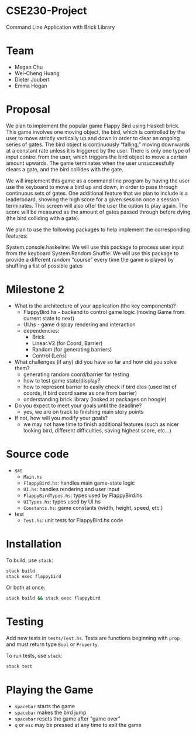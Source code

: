 # CSE230-Project
Command Line Application with Brick Library

# Team

* Megan Chu
* Wei-Cheng Huang
* Dieter Joubert 
* Emma Hogan

# Proposal
We plan to implement the popular game Flappy Bird using Haskell brick. This game involves one moving object, the bird, which is controlled by the user to move strictly vertically up and down in order to clear an ongoing series of gates. The bird object is continuously “falling,” moving downwards at a constant rate unless it is triggered by the user. There is only one type of input control from the user, which triggers the bird object to move a certain amount upwards. The game terminates when the user unsuccessfully clears a gate, and the bird collides with the gate.

We will implement this game as a command line program by having the user use the keyboard to move a bird up and down, in order to pass through continuous sets of gates. One additional feature that we plan to include is a leaderboard, showing the high score for a given session once a session terminates. This screen will also offer the user the option to play again. The score will be measured as the amount of gates passed through before dying (the bird colliding with a gate). 

We plan to use the following packages to help implement the corresponding features:

System.console.haskeline: We will use this package to process user input from the keyboard
System.Random.Shuffle: We will use this package to provide a different random “course” every time the game is played by shuffling a list of possible gates

# Milestone 2

* What is the architecture of your application (the key components)?
  - FlappyBird.hs - backend to control game logic (moving Game from current state to next)
  - UI.hs - game display rendering and interaction
  - dependencies:
    - Brick
    - Linear.V2 (for Coord, Barrier)
    - Random (for generating barriers) 
    - Control (Lens)
* What challenges (if any) did you have so far and how did you solve them?
  - generating random coord/barrier for testing
  - how to test game state/display?
  - how to represent barrier to easily check if bird dies (used list of coords, if bird coord same as one from barrier)
  - understanding brick library (looked at packages on hoogle)
* Do you expect to meet your goals until the deadline?
  - yes, we are on track to finishing main story points
* If not, how will you modify your goals?
  - we may not have time to finish additional features (such as nicer looking bird, different difficulties, saving highest score, etc...)

# Source code 

* src
  * `Main.hs`
  * `FlappyBird.hs`: handles main game-state logic
  * `UI.hs`: handles rendering and user input
  * `FlappyBirdTypes.hs`: types used by FlappyBird.hs
  * `UITypes.hs`: types used by UI.hs
  * `Constants.hs`: game constants (width, height, speed, etc.)
* test
  * `Test.hs`: unit tests for FlappyBird.hs code

# Installation

To build, use `stack`:

```bash
stack build
stack exec flappybird
```

Or both at once:
```bash
stack build && stack exec flappybird
```

# Testing

Add new tests in `tests/Test.hs`. Tests are functions beginning with `prop_` and must return type `Bool` or `Property`.

To run tests, use `stack`:

```bash
stack test
```

# Playing the Game
 
 * `spacebar` starts the game 
 * `spacebar` makes the bird jump
 * `spacebar` resets the game after "game over"
 * `q` or `esc` may be pressed at any time to exit the game


